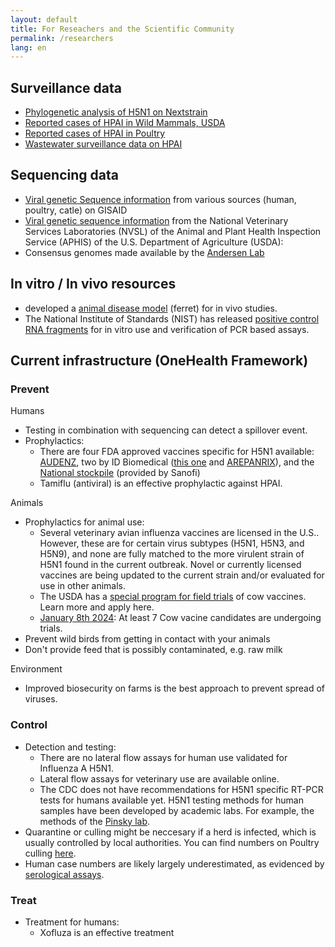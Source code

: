 ```yaml
---
layout: default
title: For Reseachers and the Scientific Community
permalink: /researchers
lang: en
---
```


## Surveillance data
- [Phylogenetic analysis of H5N1 on Nextstrain](https://nextstrain.org/avian-flu/h5n1/ha/all-time@2024-06-18)
- [Reported cases of HPAI in Wild Mammals, USDA](https://www.aphis.usda.gov/livestock-poultry-disease/avian/avian-influenza/hpai-detections/mammals)
- [Reported cases of HPAI in Poultry](https://publicdashboards.dl.usda.gov/t/MRP_PUB/views/VS_Avian_HPAIConfirmedDetections2022/HPAI2022ConfirmedDetections?%3Aembed=y&%3AisGuestRedirectFromVizportal=y)
- [Wastewater surveillance data on HPAI](https://data.wastewaterscan.org/)

## Sequencing data
- [Viral genetic Sequence information](https://gisaid.org/) from various sources (human, poultry, catle) on GISAID
- [Viral genetic sequence information](https://www.ncbi.nlm.nih.gov/bioproject/PRJNA1102327) from the National Veterinary Services Laboratories (NVSL) of the Animal and Plant Health Inspection Service (APHIS) of the U.S. Department of Agriculture (USDA): 
- Consensus genomes made available by the [Andersen Lab](https://github.com/andersen-lab/avian-influenza)

## In vitro / In vivo resources
- developed a [animal disease model]() (ferret) for in vivo studies.
- The National Institute of Standards (NIST) has released [positive control RNA fragments](https://www.nist.gov/programs-projects/h5-influenza-positive-controls) for in vitro use and verification of PCR based assays.



## Current infrastructure (OneHealth Framework)
### Prevent
Humans
- Testing in combination with sequencing can detect a spillover event.
- Prophylactics: 
    - There are four FDA approved vaccines specific for H5N1 available: [AUDENZ](https://www.fda.gov/vaccines-blood-biologics/audenz), two by ID Biomedical ([this one](https://www.fda.gov/vaccines-blood-biologics/vaccines/influenza-h5n1-virus-monovalent-vaccine-adjuvanted) and [AREPANRIX](https://www.fda.gov/vaccines-blood-biologics/arepanrix)), and the [National stockpile](https://www.fda.gov/vaccines-blood-biologics/vaccines/influenza-virus-vaccine-h5n1-national-stockpile) (provided by Sanofi)
    - Tamiflu (antiviral) is an effective prophylactic against HPAI.

Animals
- Prophylactics for animal use: 
    - Several veterinary avian influenza vaccines are licensed in the U.S.. However, these are for certain virus subtypes (H5N1, H5N3, and H5N9), and none are fully matched to the more virulent strain of H5N1 found in the current outbreak. Novel or currently licensed vaccines are being updated to the current strain and/or evaluated for use in other animals.
    - The USDA has a [special program for field trials](https://www.aphis.usda.gov/news/program-update/cvb-notice-24-13-field-studies-nonviable-non-replicating-veterinary-vaccines) of cow vaccines. Learn more and apply here.
    - [January 8th 2024](https://www.usda.gov/about-usda/news/press-releases/2025/01/08/us-department-agriculture-announces-15-additional-states-onboard-national-milk-testing-strategy-h5n1): At least 7 Cow vacine candidates are undergoing trials.
- Prevent wild birds from getting in contact with your animals
- Don't provide feed that is possibly contaminated, e.g. raw milk

Environment
- Improved biosecurity on farms is the best approach to prevent spread of viruses.

### Control
- Detection and testing:
    - There are no lateral flow assays for human use validated for Influenza A H5N1. 
    - Lateral flow assays for veterinary use are available online. 
    - The CDC does not have recommendations for H5N1 specific RT-PCR tests for humans available yet. H5N1 testing methods for human samples have been developed by academic labs. For example, the methods of the [Pinsky lab](https://www.sciencedirect.com/science/article/pii/S1386653224000854?via%3Dihub).
- Quarantine or culling might be neccesary if a herd is infected, which is usually controlled by local authorities. You can find numbers on Poultry culling [here](https://publicdashboards.dl.usda.gov/t/MRP_PUB/views/VS_Avian_HPAIConfirmedDetections2022/HPAI2022ConfirmedDetections).
- Human case numbers are likely largely underestimated, as evidenced by [serological assays](https://www.cdc.gov/mmwr/volumes/73/wr/mm7344a3.htm).

### Treat
- Treatment for humans:
    - Xofluza is an effective treatment
